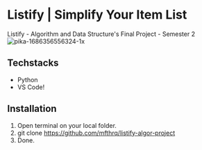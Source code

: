 # Listify | Simplify Your Item List
Listify - Algorithm and Data Structure's Final Project - Semester 2 
![pika-1686356556324-1x](https://github.com/mfthrq/listify-algor-project/assets/59170543/27422aad-c881-4086-9abf-76ce605930d4)

## Techstacks
- Python
- VS Code!

## Installation
1. Open terminal on your local folder.
2. git clone https://github.com/mfthrq/listify-algor-project
3. Done.
